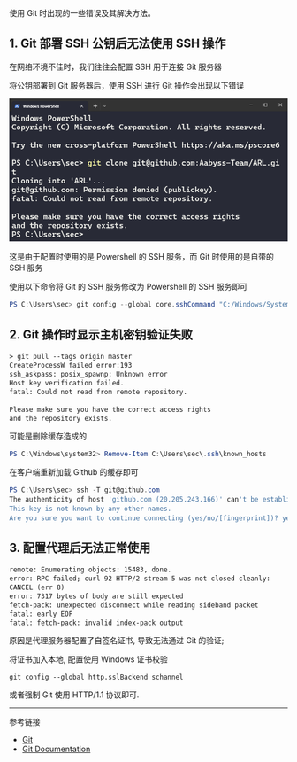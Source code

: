 使用 Git 时出现的一些错误及其解决方法。

## 1. Git 部署 SSH 公钥后无法使用 SSH 操作

在网络环境不佳时，我们往往会配置 SSH 用于连接 Git 服务器

将公钥部署到 Git 服务器后，使用 SSH 进行 Git 操作会出现以下错误

![将公钥部署到 Git 服务器后，使用 SSH 进行 Git 操作可能会出现以下错误](./../../../images/Issues%20of%20Git/%E5%B0%86%E5%85%AC%E9%92%A5%E9%83%A8%E7%BD%B2%E5%88%B0%20Git%20%E6%9C%8D%E5%8A%A1%E5%99%A8%E5%90%8E%EF%BC%8C%E4%BD%BF%E7%94%A8%20SSH%20%E8%BF%9B%E8%A1%8C%20Git%20%E6%93%8D%E4%BD%9C%E5%8F%AF%E8%83%BD%E4%BC%9A%E5%87%BA%E7%8E%B0%E4%BB%A5%E4%B8%8B%E9%94%99%E8%AF%AF.png)

这是由于配置时使用的是 Powershell 的 SSH 服务，而 Git 时使用的是自带的 SSH 服务

使用以下命令将 Git 的 SSH 服务修改为 Powershell 的 SSH 服务即可

```powershell
PS C:\Users\sec> git config --global core.sshCommand "C:/Windows/System32/OpenSSH/ssh.exe"
```

## 2. Git 操作时显示主机密钥验证失败

```
> git pull --tags origin master
CreateProcessW failed error:193
ssh_askpass: posix_spawnp: Unknown error
Host key verification failed.
fatal: Could not read from remote repository.

Please make sure you have the correct access rights
and the repository exists.
```

可能是删除缓存造成的

```powershell
PS C:\Windows\system32> Remove-Item C:\Users\sec\.ssh\known_hosts
```

在客户端重新加载 Github 的缓存即可

```powershell
PS C:\Users\sec> ssh -T git@github.com
The authenticity of host 'github.com (20.205.243.166)' can't be established.
This key is not known by any other names.
Are you sure you want to continue connecting (yes/no/[fingerprint])? yes
```

## 3. 配置代理后无法正常使用

```
remote: Enumerating objects: 15483, done.
error: RPC failed; curl 92 HTTP/2 stream 5 was not closed cleanly: CANCEL (err 8)
error: 7317 bytes of body are still expected
fetch-pack: unexpected disconnect while reading sideband packet
fatal: early EOF
fatal: fetch-pack: invalid index-pack output
```

原因是代理服务器配置了自签名证书, 导致无法通过 Git 的验证;

将证书加入本地, 配置使用 Windows 证书校验

```
git config --global http.sslBackend schannel
```

或者强制 Git 使用 HTTP/1.1 协议即可.

---

参考链接

- [Git](https://git-scm.com/)
- [Git Documentation](https://git-scm.com/doc)
